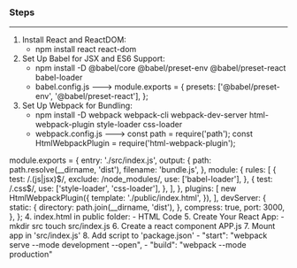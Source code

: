 ### Steps
----------

1. Install React and ReactDOM:
    - npm install react react-dom
2. Set Up Babel for JSX and ES6 Support:
    - npm install -D @babel/core @babel/preset-env @babel/preset-react babel-loader
    - babel.config.js ---> module.exports = {
                                presets: ['@babel/preset-env', '@babel/preset-react'],
                            };
3. Set Up Webpack for Bundling:
    - npm install -D webpack webpack-cli webpack-dev-server html-webpack-plugin style-loader css-loader
    - webpack.config.js ---> const path = require('path');
const HtmlWebpackPlugin = require('html-webpack-plugin');

module.exports = {
  entry: './src/index.js',
  output: {
    path: path.resolve(__dirname, 'dist'),
    filename: 'bundle.js',
  },
  module: {
    rules: [
      {
        test: /\.(js|jsx)$/,
        exclude: /node_modules/,
        use: ['babel-loader'],
      },
      {
        test: /\.css$/,
        use: ['style-loader', 'css-loader'],
      },
    ],
  },
  plugins: [
    new HtmlWebpackPlugin({
      template: './public/index.html',
    }),
  ],
  devServer: {
    static: {
        directory: path.join(__dirname, 'dist'),
    },
    compress: true,
    port: 3000,
  },
};
4. index.html in public folder:
    - HTML Code
5. Create Your React App:
    - mkdir src
      touch src/index.js
6. Create a react component APP.js
7. Mount app in 'src/index.js'
8. Add script to 'package.json'
    - "start": "webpack serve --mode development --open",
    - "build": "webpack --mode production"

